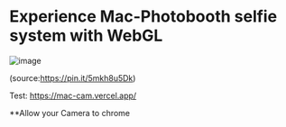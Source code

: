 # Experience Mac-Photobooth selfie system with WebGL

![image](https://github.com/user-attachments/assets/f5354a42-e6bc-4fc9-adeb-c2f32a569402)

(source:https://pin.it/5mkh8u5Dk)

Test: https://mac-cam.vercel.app/

**Allow your Camera to chrome
